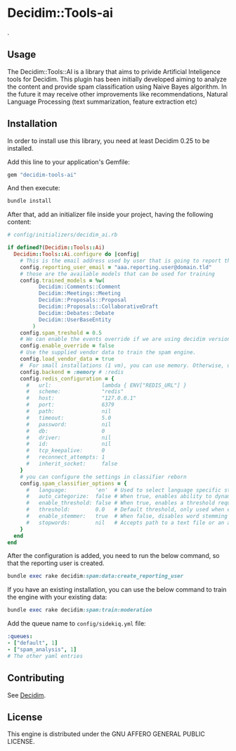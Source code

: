 # Decidim::Tools-ai

.

## Usage

The Decidim::Tools::AI is a library that aims to privide Artificial Inteligence tools for Decidim. This plugin has been initially developed aiming to analyze the content and provide spam classification using Naive Bayes algorithm.
In the future it may receive other improvements like recommendations, Natural Language Processing (text summarization, feature extraction etc)

## Installation

In order to install use this library, you need at least Decidim 0.25 to be installed.

Add this line to your application's Gemfile:

```ruby
gem "decidim-tools-ai"
```

And then execute:

```bash
bundle install
```

After that, add an initializer file inside your project, having the following content:

```ruby
# config/initializers/decidim_ai.rb

if defined?(Decidim::Tools::Ai)
  Decidim::Tools::Ai.configure do |config|
    # This is the email address used by user that is going to report the content
    config.reporting_user_email = "aaa.reporting.user@domain.tld"
    # those are the available models that can be used for training
    config.trained_models = %w(
          Decidim::Comments::Comment
          Decidim::Meetings::Meeting
          Decidim::Proposals::Proposal
          Decidim::Proposals::CollaborativeDraft
          Decidim::Debates::Debate
          Decidim::UserBaseEntity
        )
    config.spam_treshold = 0.5
    # We can enable the events override if we are using decidim versions lower than 0.28
    config.enable_override = false
    # Use the supplied vendor data to train the spam engine.
    config.load_vendor_data = true
    #  For small installations (1 vm), you can use memory. Otherwise, use the redis config (with the below config)
    config.backend = :memory # :redis
    config.redis_configuration = {
      #   url:                lambda { ENV["REDIS_URL"] }
      #   scheme:             "redis"
      #   host:               "127.0.0.1"
      #   port:               6379
      #   path:               nil
      #   timeout:            5.0
      #   password:           nil
      #   db:                 0
      #   driver:             nil
      #   id:                 nil
      #   tcp_keepalive:      0
      #   reconnect_attempts: 1
      #   inherit_socket:     false
    }
    # you can configure the settings in classifier reborn
    config.spam_classifier_options = {
      #   language:         'en'  # Used to select language specific stop words
      #   auto_categorize:  false # When true, enables ability to dynamically declare a category; the default is true if no initial categories are provided
      #   enable_threshold: false # When true, enables a threshold requirement for classifition
      #   threshold:        0.0   # Default threshold, only used when enabled
      #   enable_stemmer:   true  # When false, disables word stemming
      #   stopwords:        nil   # Accepts path to a text file or an array of words, when supplied, overwrites the default list; assign empty string or array to disable stopwords
    }
  end
end
```

After the configuration is added, you need to run the below command, so that the reporting user is created.

```ruby
bundle exec rake decidim:spam:data:create_reporting_user
```

If you have an existing installation, you can use the below command to train the engine with your existing data:

```ruby
bundle exec rake decidim:spam:train:moderation
```

Add the queue name to `config/sidekiq.yml` file:

```yaml
:queues:
- ["default", 1]
- ["spam_analysis", 1]
# The other yaml entries
```

## Contributing

See [Decidim](https://github.com/decidim/decidim).

## License

This engine is distributed under the GNU AFFERO GENERAL PUBLIC LICENSE.
